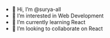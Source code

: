 - 👋 Hi, I’m @surya-all
- 👀 I’m interested in Web Development
- 🌱 I’m currently learning React
- 💞️ I’m looking to collaborate on React
 

<!---
surya-all/surya-all is a ✨ special ✨ repository because its `README.md` (this file) appears on your GitHub profile.
You can click the Preview link to take a look at your changes.
--->

